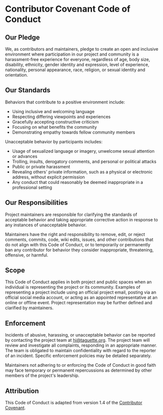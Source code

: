 # Contributor Covenant Code of Conduct

## Our Pledge

We, as contributors and maintainers, pledge to create an open and inclusive environment where participation in our project and community is a harassment-free experience for everyone, regardless of age, body size, disability, ethnicity, gender identity and expression, level of experience, nationality, personal appearance, race, religion, or sexual identity and orientation.

## Our Standards

Behaviors that contribute to a positive environment include:

* Using inclusive and welcoming language
* Respecting differing viewpoints and experiences
* Gracefully accepting constructive criticism
* Focusing on what benefits the community
* Demonstrating empathy towards fellow community members

Unacceptable behavior by participants includes:

* Usage of sexualized language or imagery, unwelcome sexual attention or advances
* Trolling, insults, derogatory comments, and personal or political attacks
* Public or private harassment
* Revealing others' private information, such as a physical or electronic address, without explicit permission
* Any conduct that could reasonably be deemed inappropriate in a professional setting

## Our Responsibilities

Project maintainers are responsible for clarifying the standards of acceptable behavior and taking appropriate corrective action in response to any instances of unacceptable behavior.

Maintainers have the right and responsibility to remove, edit, or reject comments, commits, code, wiki edits, issues, and other contributions that do not align with this Code of Conduct, or to temporarily or permanently ban any contributor for behavior they consider inappropriate, threatening, offensive, or harmful.

## Scope

This Code of Conduct applies in both project and public spaces when an individual is representing the project or its community. Examples of representing a project include using an official project email, posting via an official social media account, or acting as an appointed representative at an online or offline event. Project representation may be further defined and clarified by maintainers.

## Enforcement

Incidents of abusive, harassing, or unacceptable behavior can be reported by contacting the project team at hi@taguette.org. The project team will review and investigate all complaints, responding in an appropriate manner. The team is obligated to maintain confidentiality with regard to the reporter of an incident. Specific enforcement policies may be detailed separately.

Maintainers not adhering to or enforcing the Code of Conduct in good faith may face temporary or permanent repercussions as determined by other members of the project's leadership.

## Attribution

This Code of Conduct is adapted from version 1.4 of the [Contributor Covenant](http://contributor-covenant.org/version/1/4).

